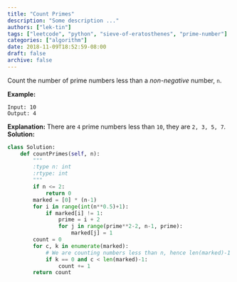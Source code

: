 ```yaml
---
title: "Count Primes"
description: "Some description ..."
authors: ["lek-tin"]
tags: ["leetcode", "python", "sieve-of-eratosthenes", "prime-number"]
categories: ["algorithm"]
date: 2018-11-09T18:52:59-08:00
draft: false
archive: false
---
```

Count the number of prime numbers less than a _non-negative_ number, `n`.

**Example:**
```
Input: 10
Output: 4
```
**Explanation:** There are `4` prime numbers less than `10`, they are `2, 3, 5, 7`.
**Solution:**
```python
class Solution:
    def countPrimes(self, n):
        """
        :type n: int
        :rtype: int
        """
        if n <= 2:
            return 0
        marked = [0] * (n-1)
        for i in range(int(n**0.5)+1):
            if marked[i] != 1:
                prime = i + 2
                for j in range(prime**2-2, n-1, prime):
                    marked[j] = 1
        count = 0
        for c, k in enumerate(marked):
            # We are counting numbers less than n, hence len(marked)-1
            if k == 0 and c < len(marked)-1:
                count += 1
        return count
```